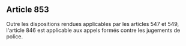 Article 853
----
Outre les dispositions rendues applicables par les articles 547 et 549,
l'article 846 est applicable aux appels formés contre les jugements de police.
